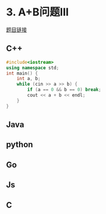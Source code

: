 
# 3. A+B问题III 

[题目链接](https://kamacoder.com/problem.php?id=1002)

## C++ 

```CPP  
#include<iostream>
using namespace std;
int main() {
    int a, b;
    while (cin >> a >> b) {
        if (a == 0 && b == 0) break;
        cout << a + b << endl;
    }
}
```
## Java 

## python 

## Go 

## Js 

## C 

